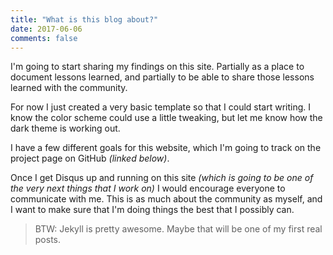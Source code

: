 ```yaml
---
title: "What is this blog about?"
date: 2017-06-06
comments: false
---
```

I'm going to start sharing my findings on this site.  Partially as a place to document
lessons learned, and partially to be able to share those lessons learned with the community.

For now I just created a very basic template so that I could start writing.  I know the color scheme could use a little tweaking, but let me know how the dark theme is working out.

I have a few different goals for this website, which I'm going to track on the project page on GitHub _(linked below)_.

Once I get Disqus up and running on this site _(which is going to be one of the very next things that I work on)_ I would encourage everyone to communicate with me.  This is as much about the community as myself, and I want to make sure that I'm doing things the best that I possibly can.

> BTW: Jekyll is pretty awesome.
> Maybe that will be one of my first real posts.
